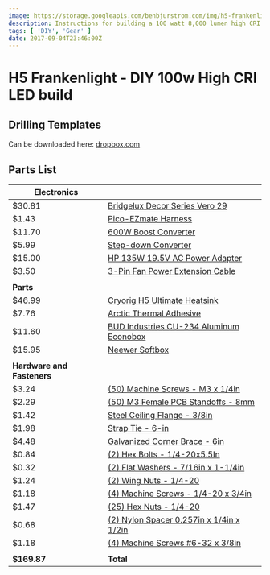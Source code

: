 ```yaml
---
image: https://storage.googleapis.com/benbjurstrom.com/img/h5-frankenlight/diy-high-cri-led.jpg
description: Instructions for building a 100 watt 8,000 lumen high CRI video light
tags: [ 'DIY', 'Gear' ]
date: 2017-09-04T23:46:00Z
---
```


# H5 Frankenlight - DIY 100w High CRI LED build

<YouTube url="https://www.youtube.com/embed/0orqQ_f-kfo" />

## Drilling Templates
Can be downloaded here: <a href="https://www.dropbox.com/s/phx6serr4ecofa1/H5%20Light%20-%20Drilling%20Templates.pdf?dl=0" target="_blank">dropbox.com</a>

## Parts List

| **Electronics**        |                                                                    |
|------------------------|--------------------------------------------------------------------|
| $30.81                 | [Bridgelux Decor Series Vero 29](http://bit.ly/2lIgWeE)            |
| $1.43                  | [Pico-EZmate Harness](http://bit.ly/2l0daxg)                       |
| $11.70                 | [600W Boost Converter](http://ebay.to/2lJ9ZtR)                     |
| $5.99                  | [Step-down Converter](http://ebay.to/2lCVdba)                      |
| $15.00                 | [HP 135W 19.5V AC Power Adapter](http://ebay.to/2l1jh4f)           |
| $3.50                  | [3-Pin Fan Power Extension Cable](http://ebay.to/2kpSblt)          |
|                        |                                                                    |
| **Parts**              |                                                                    |
| $46.99                 | [Cryorig H5 Ultimate Heatsink](http://amzn.to/2l8kJ7i)             |
| $7.76                  | [Arctic Thermal Adhesive](http://amzn.to/2l8Dyr0)                  |
| $11.60                 | [BUD Industries CU-234 Aluminum Econobox](http://amzn.to/2ld2RYv)  |
| $15.95                 | [Neewer Softbox](http://amzn.to/2kkyWi3)                           |
|                        |                                                                    |
| **Hardware and Fasteners** |                                                                |
| $3.24                  | [(50) Machine Screws - M3 x 1/4in](http://amzn.to/2pi8jIl)         |
| $2.29                  | [(50) M3 Female PCB Standoffs - 8mm](http://amzn.to/2pi8ymJ)       |
| $1.42                  | [Steel Ceiling Flange - 3/8in](http://low.es/2kpSZ9X)              |
| $1.98                  | [Strap Tie - 6-in](http://low.es/2lI9ajQ)                          |
| $4.48                  | [Galvanized Corner Brace - 6in](http://low.es/2lJ23Zk)             |
| $0.84                  | [(2) Hex Bolts - 1/4-20x5.5In](http://low.es/2lIjnwD)              |
| $0.32                  | [(2) Flat Washers - 7/16in x 1-1/4in](http://low.es/2lD8Sii)       |
| $1.24                  | [(2) Wing Nuts - 1/4-20](http://low.es/2kDAHmI)                    |
| $1.18                  | [(4) Machine Screws - 1/4-20 x 3/4in](https://thd.co/2qEdozq)      |
| $1.47                  | [(25) Hex Nuts - 1/4-20](https://thd.co/2pmp3Ph)                   |
| $0.68                  | [(2) Nylon Spacer 0.257in x 1/4in x 1/2in](https://thd.co/2pSuZmp) |
| $1.18                  | [(4) Machine Screws #6-32 x 3/8in](https://thd.co/2pSC5Hc)         |
|                        |                                                                    |
| **$169.87**            | **Total**                                                          |
